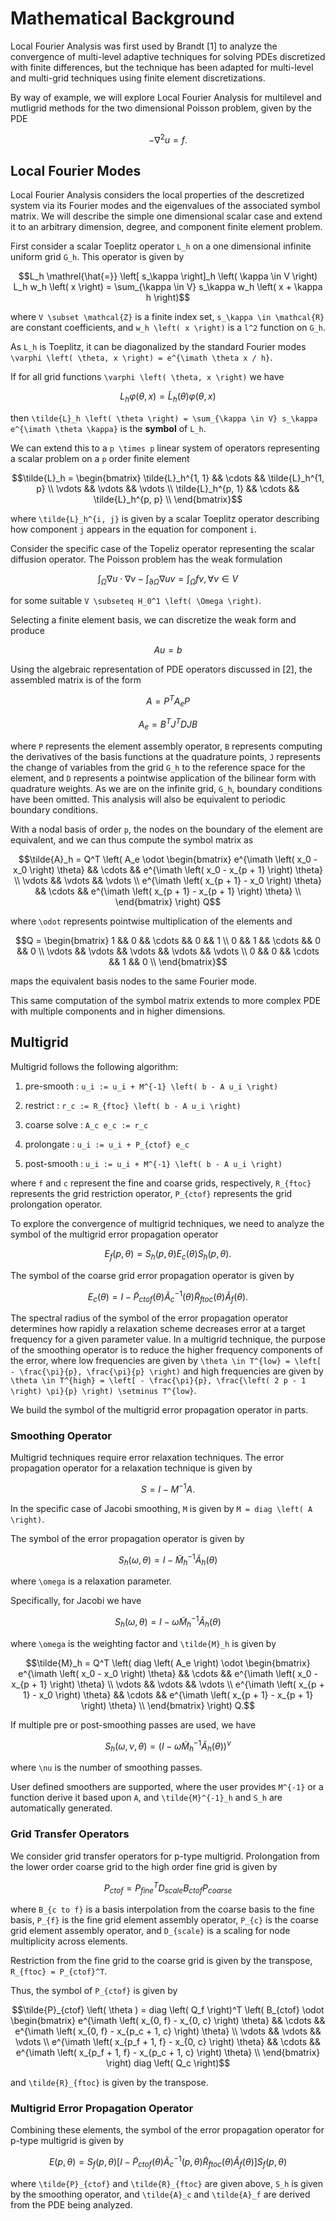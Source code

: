 # Mathematical Background

Local Fourier Analysis was first used by Brandt [1] to analyze the convergence of multi-level adaptive techniques for solving PDEs discretized with finite differences, but the technique has been adapted for multi-level and multi-grid techniques using finite element discretizations.

By way of example, we will explore Local Fourier Analysis for multilevel and mutligrid methods for the two dimensional Poisson problem, given by the PDE

```math
- \nabla^2 u = f.
```

## Local Fourier Modes

Local Fourier Analysis considers the local properties of the descretized system via its Fourier modes and the eigenvalues of the associated symbol matrix.
We will describe the simple one dimensional scalar case and extend it to an arbitrary dimension, degree, and component finite element problem.

First consider a scalar Toeplitz operator ``L_h`` on a one dimensional infinite uniform grid ``G_h``.
This operator is given by

```math
L_h \mathrel{\hat{=}} \left[ s_\kappa \right]_h \left( \kappa \in V \right)

L_h w_h \left( x \right) = \sum_{\kappa \in V} s_\kappa w_h \left( x + \kappa h \right)
```

where ``V \subset \mathcal{Z}`` is a finite index set, ``s_\kappa \in \mathcal{R}`` are constant coefficients, and ``w_h \left( x \right)`` is a ``l^2`` function on ``G_h``.

As ``L_h`` is Toeplitz, it can be diagonalized by the standard Fourier modes ``\varphi \left( \theta, x \right) = e^{\imath \theta x / h}``.

If for all grid functions ``\varphi \left( \theta, x \right)`` we have

```math
L_h \varphi \left( \theta, x \right) = \tilde{L}_h \left( \theta \right) \varphi \left( \theta, x \right)
```

then ``\tilde{L}_h \left( \theta \right) = \sum_{\kappa \in V} s_\kappa e^{\imath \theta \kappa}`` is the **symbol** of ``L_h``.

We can extend this to a ``p \times p`` linear system of operators representing a scalar problem on a ``p`` order finite element

```math
\tilde{L}_h = \begin{bmatrix}
    \tilde{L}_h^{1, 1}  &&  \cdots  &&  \tilde{L}_h^{1, p} \\
    \vdots              &&  \vdots  &&  \vdots             \\
    \tilde{L}_h^{p, 1}  &&  \cdots  &&  \tilde{L}_h^{p, p} \\
\end{bmatrix}
```

where ``\tilde{L}_h^{i, j}`` is given by a scalar Toeplitz operator describing how component ``j`` appears in the equation for component ``i``.

Consider the specific case of the Topeliz operator representing the scalar diffusion operator.
The Poisson problem has the weak formulation

```math
\int_{\Omega} \nabla u \cdot \nabla v - \int_{\partial \Omega} \nabla u v = \int_{\Omega} f v, \forall v \in V
```

for some suitable ``V \subseteq H_0^1 \left( \Omega \right)``.

Selecting a finite element basis, we can discretize the weak form and produce

```math
A u = b
```

Using the algebraic representation of PDE operators discussed in [2], the assembled matrix is of the form

```math
A = P^T A_e P
```

```math
A_e = B^T J^T D J B
```

where ``P`` represents the element assembly operator, ``B`` represents computing the derivatives of the basis functions at the quadrature points, ``J`` represents the change of variables from the grid ``G_h`` to the reference space for the element, and ``D`` represents a pointwise application of the bilinear form with quadrature weights.
As we are on the infinite grid, ``G_h``, boundary conditions have been omitted.
This analysis will also be equivalent to periodic boundary conditions.

With a nodal basis of order ``p``, the nodes on the boundary of the element are equivalent, and we can thus compute the symbol matrix as

```math
\tilde{A}_h = Q^T \left( A_e \odot \begin{bmatrix}
    e^{\imath \left( x_0 - x_0 \right) \theta}        &&  \cdots  &&  e^{\imath \left( x_0 - x_{p + 1} \right) \theta}        \\
    \vdots                                            &&  \vdots  &&  \vdots                                                  \\
    e^{\imath \left( x_{p + 1} - x_0 \right) \theta}  &&  \cdots  &&  e^{\imath \left( x_{p + 1} - x_{p + 1} \right) \theta}  \\
\end{bmatrix} \right) Q
```

where ``\odot`` represents pointwise multiplication of the elements and

```math
Q = \begin{bmatrix}
    1       &&  0       &&  \cdots  &&  0       &&  1       \\
    0       &&  1       &&  \cdots  &&  0       &&  0       \\
    \vdots  &&  \vdots  &&  \vdots  &&  \vdots  &&  \vdots  \\
    0       &&  0       &&  \cdots  &&  1       &&  0       \\
\end{bmatrix}
```

maps the equivalent basis nodes to the same Fourier mode.

This same computation of the symbol matrix extends to more complex PDE with multiple components and in higher dimensions.

## Multigrid

Multigrid follows the following algorithm:

1. pre-smooth   : ``u_i := u_i + M^{-1} \left( b - A u_i \right)``

2. restrict     : ``r_c := R_{ftoc} \left( b - A u_i \right)``

3. coarse solve : ``A_c e_c := r_c``

4. prolongate   : ``u_i := u_i + P_{ctof} e_c``

5. post-smooth  : ``u_i := u_i + M^{-1} \left( b - A u_i \right)``

where ``f`` and ``c`` represent the fine and coarse grids, respectively, ``R_{ftoc}`` represents the grid restriction operator, ``P_{ctof}`` represents the grid prolongation operator.

To explore the convergence of multigrid techniques, we need to analyze the symbol of the multigrid error propagation operator

```math
E_f \left( p, \theta \right) = S_h \left( p, \theta \right) E_c \left( \theta \right) S_h \left( p, \theta \right).
```

The symbol of the coarse grid error propagation operator is given by

```math
E_c \left( \theta \right) = I - \tilde{P}_{ctof} \left( \theta \right) \tilde{A}_c^{-1} \left( \theta \right) \tilde{R}_{ftoc} \left( \theta \right) \tilde{A}_f \left( \theta \right).
```

The spectral radius of the symbol of the error propagation operator determines how rapidly a relaxation scheme decreases error at a target frequency for a given parameter value.
In a multigrid technique, the purpose of the smoothing operator is to reduce the higher frequency components of the error, where low frequencies are given by ``\theta \in T^{low} = \left[ - \frac{\pi}{p}, \frac{\pi}{p} \right)`` and high frequencies are given by ``\theta \in T^{high} = \left[ - \frac{\pi}{p}, \frac{\left( 2 p - 1 \right) \pi}{p} \right) \setminus T^{low}``.

We build the symbol of the multigrid error propagation operator in parts.

### Smoothing Operator

Multigrid techniques require error relaxation techniques.
The error propagation operator for a relaxation technique is given by

```math
S = I - M^{-1} A.
```

In the specific case of Jacobi smoothing, ``M`` is given by ``M = diag \left( A \right)``.

The symbol of the error propagation operator is given by

```math
S_h \left( \omega, \theta \right) = I - \tilde{M}_h^{-1} \tilde{A}_h \left( \theta \right)
```

where ``\omega`` is a relaxation parameter.

Specifically, for Jacobi we have

```math
S_h \left( \omega, \theta \right) = I - \omega \tilde{M}_h^{-1} \tilde{A}_h \left( \theta \right)
```

where ``\omega`` is the weighting factor and ``\tilde{M}_h`` is given by

```math
\tilde{M}_h = Q^T \left( diag \left( A_e \right) \odot \begin{bmatrix}
    e^{\imath \left( x_0 - x_0 \right) \theta}        &&  \cdots  &&  e^{\imath \left( x_0 - x_{p + 1} \right) \theta}        \\
    \vdots                                            &&  \vdots  &&  \vdots                                                  \\
    e^{\imath \left( x_{p + 1} - x_0 \right) \theta}  &&  \cdots  &&  e^{\imath \left( x_{p + 1} - x_{p + 1} \right) \theta}  \\
\end{bmatrix} \right) Q.
```

If multiple pre or post-smoothing passes are used, we have

```math
S_h \left( \omega, \nu, \theta \right) = \left( I - \omega \tilde{M}_h^{-1} \tilde{A}_h \left( \theta \right) \right)^{\nu}
```

where ``\nu`` is the number of smoothing passes.

User defined smoothers are supported, where the user provides ``M^{-1}`` or a function derive it based upon ``A``, and ``\tilde{M}^{-1}_h`` and ``S_h`` are automatically generated.

### Grid Transfer Operators

We consider grid transfer operators for p-type multigrid.
Prolongation from the lower order coarse grid to the high order fine grid is given by 

```math
P_{ctof} = P_{fine}^T D_{scale} B_{c to f} P_{coarse}
```

where ``B_{c to f}`` is a basis interpolation from the coarse basis to the fine basis, ``P_{f}`` is the fine grid element assembly operator, ``P_{c}`` is the coarse grid element assembly operator, and ``D_{scale}`` is a scaling for node multiplicity across elements.

Restriction from the fine grid to the coarse grid is given by the transpose, ``R_{ftoc} = P_{ctof}^T``.

Thus, the symbol of ``P_{ctof}`` is given by

```math
\tilde{P}_{ctof} \left( \theta ) = diag \left( Q_f \right)^T \left( B_{ctof} \odot \begin{bmatrix}
    e^{\imath \left( x_{0, f} - x_{0, c} \right) \theta}          &&  \cdots  &&  e^{\imath \left( x_{0, f} - x_{p_c + 1, c} \right) \theta}        \\
    \vdots                                                        &&  \vdots  &&  \vdots                                                            \\
    e^{\imath \left( x_{p_f + 1, f} - x_{0, c} \right) \theta}    &&  \cdots  &&  e^{\imath \left( x_{p_f + 1, f} - x_{p_c + 1, c} \right) \theta}  \\
\end{bmatrix} \right) diag \left( Q_c \right)
```

and ``\tilde{R}_{ftoc}`` is given by the transpose.

### Multigrid Error Propagation Operator

Combining these elements, the symbol of the error propagation operator for p-type multigrid is given by

```math
E \left( p, \theta \right) = S_f \left( p, \theta \right) \left[ I - \tilde{P}_{ctof} \left( \theta \right) \tilde{A}_c^{-1} \left( p, \theta \right) \tilde{R}_{ftoc} \left( \theta \right) \tilde{A}_f \left( \theta \right) \right] S_f \left( p , \theta \right)
```

where ``\tilde{P}_{ctof}`` and ``\tilde{R}_{ftoc}`` are given above, ``S_h`` is given by the smoothing operator, and ``\tilde{A}_c`` and ``\tilde{A}_f`` are derived from the PDE being analyzed.
